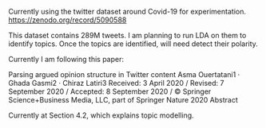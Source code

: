 Currently using the twitter dataset around Covid-19 for experimentation. 
https://zenodo.org/record/5090588

This dataset contains 289M tweets. I am planning to run LDA on them to identify topics. 
Once the topics are identified, will need detect their polarity.

Currently I am following this paper:

Parsing argued opinion structure in Twitter content Asma Ouertatani1 · Ghada Gasmi2 · Chiraz Latiri3 Received: 3 April 2020 / Revised: 7 September 2020 / Accepted: 8 September 2020 / © Springer Science+Business Media, LLC, part of Springer Nature 2020
Abstract

Currently at Section 4.2, which explains topic modelling. 